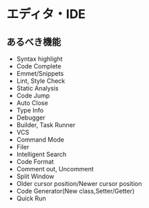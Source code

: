# エディタ・IDE

## あるべき機能

* Syntax highlight
* Code Complete
* Emmet/Snippets
* Lint, Style Check
* Static Analysis
* Code Jump
* Auto Close
* Type Info
* Debugger
* Builder, Task Runner
* VCS
* Command Mode
* Filer
* Intelligent Search
* Code Format
* Comment out, Uncomment
* Split Window
* Older cursor position/Newer cursor position
* Code Generator(New class,Setter/Getter)
* Quick Run


